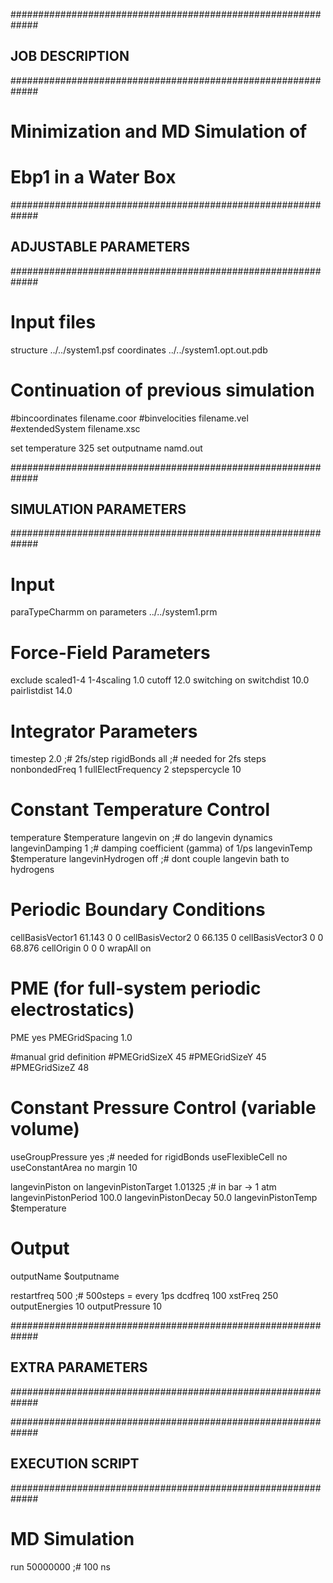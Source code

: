 #############################################################
## JOB DESCRIPTION                                         ##
#############################################################

# Minimization and MD Simulation of 
# Ebp1 in a Water Box


#############################################################
## ADJUSTABLE PARAMETERS                                   ##
#############################################################

# Input files
structure          ../../system1.psf
coordinates        ../../system1.opt.out.pdb

# Continuation of previous simulation
#bincoordinates     filename.coor
#binvelocities      filename.vel
#extendedSystem     filename.xsc

set temperature    325
set outputname     namd.out


#############################################################
## SIMULATION PARAMETERS                                   ##
#############################################################

# Input
paraTypeCharmm	    on
parameters          ../../system1.prm


# Force-Field Parameters
exclude             scaled1-4
1-4scaling          1.0
cutoff              12.0
switching           on
switchdist          10.0
pairlistdist        14.0


# Integrator Parameters
timestep            2.0  ;# 2fs/step
rigidBonds          all  ;# needed for 2fs steps
nonbondedFreq       1
fullElectFrequency  2
stepspercycle       10


# Constant Temperature Control
temperature         $temperature
langevin            on    ;# do langevin dynamics
langevinDamping     1     ;# damping coefficient (gamma) of 1/ps
langevinTemp        $temperature
langevinHydrogen    off    ;# dont couple langevin bath to hydrogens


# Periodic Boundary Conditions
cellBasisVector1 61.143 0 0
cellBasisVector2 0 66.135 0
cellBasisVector3 0 0 68.876
cellOrigin          0 0 0 
wrapAll             on


# PME (for full-system periodic electrostatics)
PME                 yes
PMEGridSpacing      1.0

#manual grid definition
#PMEGridSizeX        45
#PMEGridSizeY        45
#PMEGridSizeZ        48


# Constant Pressure Control (variable volume)
useGroupPressure      yes ;# needed for rigidBonds
useFlexibleCell       no
useConstantArea       no
margin                10

langevinPiston        on
langevinPistonTarget  1.01325 ;#  in bar -> 1 atm
langevinPistonPeriod  100.0
langevinPistonDecay   50.0
langevinPistonTemp    $temperature


# Output
outputName          $outputname

restartfreq         500     ;# 500steps = every 1ps
dcdfreq             100
xstFreq             250
outputEnergies      10
outputPressure      10


#############################################################
## EXTRA PARAMETERS                                        ##
#############################################################


#############################################################
## EXECUTION SCRIPT                                        ##
#############################################################

# MD Simulation
run     50000000     ;# 100 ns
